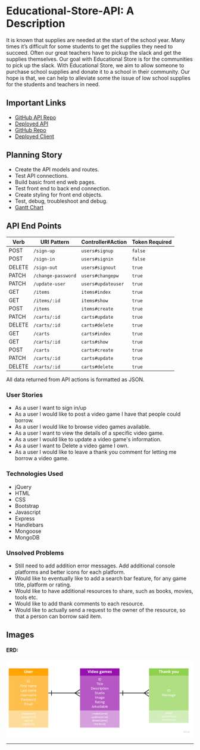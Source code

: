 # Educational-Store-API: A Description

It is known that supplies are needed at the start of the school year. Many times it’s difficult for some students to get the supplies they need to succeed. Often our great teachers have to pickup the slack and get the supplies themselves. Our goal with Educational Store is for the communities to pick up the slack. With Educational Store, we aim to allow someone to purchase school supplies and donate it to a school in their community. Our hope is that, we can help to alleviate some the issue of low school supplies for the students and teachers in need.

## Important Links

- [GitHub API Repo](https://github.com/sebastian-chang/block-share-api)
- [Deployed API]( https://shrouded-woodland-10861.herokuapp.com)
- [GitHub Repo](https://github.com/sebastian-chang/block-share)
- [Deployed Client](https://sebastian-chang.github.io/block-share)

## Planning Story

- Create the API models and routes.
- Test API connections.
- Build basic front end web pages.
- Test front end to back end connection.
- Create styling for front end objects.
- Test, debug, troubleshoot and debug.
- [Gantt Chart](https://docs.google.com/spreadsheets/d/1z5f2GSEPifRBP3DsE0RQL32uXRSbROqJ7u_IqC4iMV8/edit#gid=1115838130)

## API End Points

| Verb   | URI Pattern            | Controller#Action           | Token Required  |
|--------|------------------------|-----------------------------|-----------------|
| POST   | `/sign-up`             | `users#signup`              | `false`         |
| POST   | `/sign-in`             | `users#signin`              | `false`         |
| DELETE | `/sign-out`            | `users#signout`             | `true`          |
| PATCH  | `/change-password`     | `users#changepw`            | `true`          |
| PATCH  | `/update-user`         | `users#updateuser`          | `true`          |
| GET    | `/items`               | `items#index`               | `true`          |
| GET    | `/items/:id`           | `items#show`                | `true`          |
| POST   | `/items`               | `items#create`              | `true`          |
| PATCH  | `/carts/:id`           | `carts#update`              | `true`          |
| DELETE | `/carts/:id`           | `carts#delete`              | `true`          |
| GET    | `/carts`               | `carts#index`               | `true`          |
| GET    | `/carts/:id`           | `carts#show`                | `true`          |
| POST   | `/carts`               | `carts#create`              | `true`          |
| PATCH  | `/carts/:id`           | `carts#update`              | `true`          |
| DELETE | `/carts/:id`           | `carts#delete`              | `true`          |

All data returned from API actions is formatted as JSON.

### User Stories

- As a user I want to sign in/up
- As a user I would like to post a video game I have that people could borrow.
- As a user I would like to browse video games available.
- As a user I want to view the details of a specific video game.
- As a user I would like to update a video game's information.
- As a user I want to Delete a video game I own.
- As a user I would like to leave a thank you comment for letting me borrow a video game.

### Technologies Used

- jQuery
- HTML
- CSS
- Bootstrap
- Javascript
- Express
- Handlebars
- Mongoose
- MongoDB

### Unsolved Problems

- Still need to add addition error messages.  Add additional console platforms and better icons for each platform.
- Would like to eventually like to add a search bar feature, for any game title, platform or rating.
- Would like to have additional resources to share, such as books, movies, tools etc.
- Would like to add thank comments to each resource.
- Would like to actually send a request to the owner of the resource, so that a person can borrow said item.

## Images

#### ERD:

![wireframe](https://github.com/sebastian-chang/block-share/blob/master/public/images/Block-Share-ERD.jpg)

---
